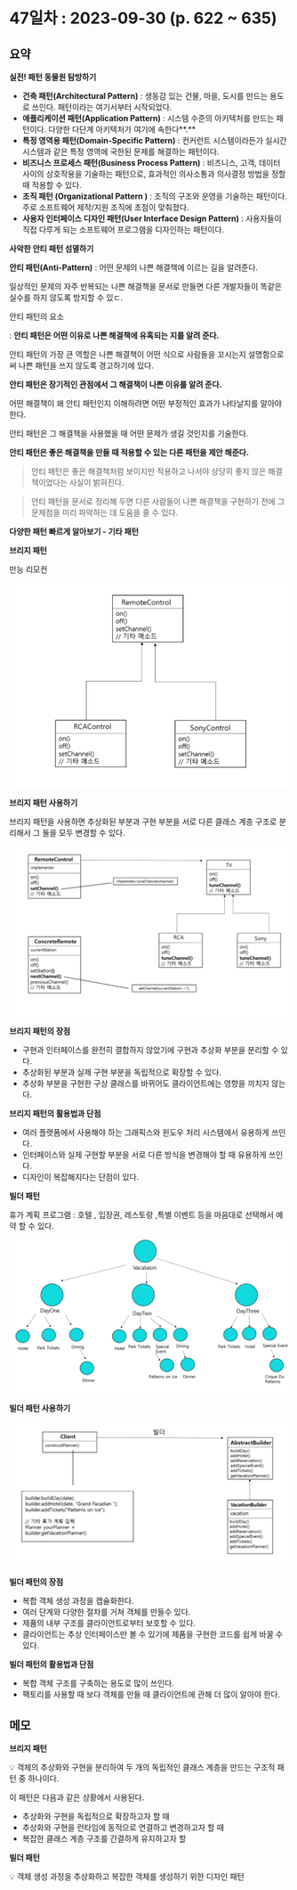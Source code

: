 # 47일차 : 2023-09-30 (p. 622 ~ 635)

## 요약

**실전! 패턴 동물원 탐방하기**

- **건축 패턴(Architectural Pattern)** : 생동감 있는 건물, 마을, 도시를 만드는 용도로 쓰인다. 패턴이라는 여기서부터 시작되었다.
- **애플리케이션 패턴(Application Pattern)** : 시스템 수준의 아키텍처를 만드는 패턴이다. 다양한 다단계 아키텍처가 여기에 속한다**.**
- **특정 영역용 패턴(Domain-Specific Pattern)** : 컨커런트 시스템이라든가 실시간 시스템과 같은 특정 영역에 국한된 문제를 해결하는 패턴이다.
- **비즈니스 프로세스 패턴(Business Process Pattern)**  : 비즈니스, 고객, 데이터 사이의 상호작용을 기술하는 패턴으로, 효과적인 의사소통과 의사결정 방법을 정할 때 적용할 수 있다.
- **조직 패턴 (Organizational Pattern )** :  조직의 구조와 운영을 기술하는 패턴이다. 주로 소프트웨어 제작/지원 조직에 초점이 맞춰졌다.
- **사용자 인터페이스 디자인 패턴(User Interface Design Pattern)**  : 사용자들이 직접 다루게 되는 소프트웨어 프로그램을 디자인하는 패턴이다.

**사악한 안티 패턴 섬멸하기**

**안티 패턴(Anti-Pattern)**  : 어떤 문제의 나쁜 해결책에 이르는 길을 알려준다.

일상적인 문제의 자주 반복되는 나쁜 해결책을 문서로 만들면 다른 개발자들이 똑같은 실수를 하지 않도록 방지할 수 있ㄷ.

안티 패턴의 요소

: **안티 패턴은 어떤 이유로 나쁜 해결책에 유혹되는 지를 알려 준다.**

안티 패턴의 가장 큰 역할은 나쁜 해결책이 어떤 식으로 사람들을 꼬시는지 설명함으로써 나쁜 패턴을 쓰지 않도록 경고하기에 있다.

**안티 패턴은 장기적인 관점에서 그 해결책이 나쁜 이유를 알려 준다.**

어떤 해결책이 왜 안티 패턴인지 이해하려면 어떤 부정적인 효과가 나타날지를 알아야 한다.

안티 패턴은 그 해결책을 사용했을 때 어떤 문제가 생길 것인지를 기술한다.

**안티 패턴은 좋은 해결책을 만들 때 적용할 수 있는 다른 패턴을 제안 해준다.**

> 안티 패턴은 좋은 해결책처럼 보이지만 적용하고 나서야 상당히 좋지 않은 해결책이었다는 사실이 밝혀진다.
>

> 안티 패턴을 문서로 정리해 두면 다른 사람들이 나쁜 해결책을 구현하기 전에 그 문제점을 미리 파악하는 데 도움을 줄 수 있다.
>

**다양한 패턴 빠르게 알아보기 - 기타 패턴**

**브리지 패턴**

만능 리모컨

![br](브리지.png)

**브리지 패턴 사용하기**

브리지 패턴을 사용하면 추상화된 부분과 구현 부분을 서로 다른 클래스 계층 구조로 분리해서 그 둘을 모두 변경할 수 있다.

![br](브리지2.png)

**브리지 패턴의 장점**

- 구현과 인터페이스를 완전히 결합하지 않았기에 구현과 추상화 부분을 분리할 수 있다.
- 추상화된 부분과 실제 구현 부분을 독립적으로 확장할 수 있다.
- 추상화 부분을 구현한 구상 클래스를 바뀌어도 클라이언트에는 영향을 끼치지 않는다.

**브리지 패턴의 활용법과 단점**

- 여러 플랫폼에서 사용해야 하는 그래픽스와 윈도우 처리 시스템에서 유용하게 쓰인다.
- 인터페이스와 실제 구현할 부분을 서로 다른 방식을 변경해야 할 때 유용하게 쓰인다.
- 디자인이 복잡해지다는 단점이 있다.

**빌더 패턴**

휴가 계획 프로그램 : 호텔 , 입장권, 레스토랑 ,특별 이벤트 등을 마음대로 선택해서 예약 할 수 있다.

![br](빌더1.png)

**빌더 패턴 사용하기**

![br](빌더2.png)


**빌더 패턴의 장점**

- 복합 객체 생성 과정을 캡슐화한다.
- 여러 단계와 다양한 절차를 거쳐 객체를 만들수 있다.
- 제품의 내부 구조를 클라이언트로부터 보호할 수 있다.
- 클라이언트는 추상 인터페이스만 볼 수  있기에 제품을 구현한 코드를 쉽게 바꿀 수 있다.

**빌더 패턴의 활용법과 단점**

- 복합 객체 구조를 구축하는 용도로 많이 쓰인다.
- 팩토리를 사용할 때 보다 객체를 만들 때 클라이언트에 관해 더 많이 알아야 한다.

## 메모

**브리지 패턴**

<aside>
💡 객체의 추상화와 구현을 분리하여 두 개의 독립적인 클래스 계층을 만드는 구조적 패턴 중 하나이다.

</aside>

이 패턴은 다음과 같은 상황에서 사용된다.

- 추상화와 구현을 독립적으로 확장하고자 할 때
- 추상화와 구현을 런타임에 동적으로 연결하고 변경하고자 할 때
- 복잡한 클래스 계층 구조를 간결하게 유지하고자 할

**빌더 패턴**

<aside>
💡 객체 생성 과정을 추상화하고 복잡한 객체를 생성하기 위한 디자인 패턴

</aside>